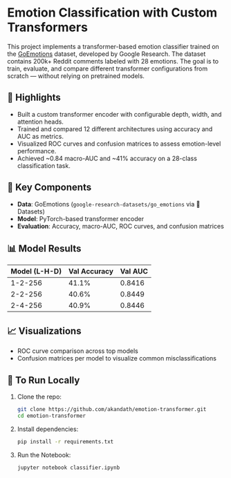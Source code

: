 # Emotion Classification with Custom Transformers

This project implements a transformer-based emotion classifier trained on the [GoEmotions](https://github.com/google-research/goemotions) dataset, developed by Google Research. The dataset contains 200k+ Reddit comments labeled with 28 emotions. The goal is to train, evaluate, and compare different transformer configurations from scratch — without relying on pretrained models.

## 🚀 Highlights

- Built a custom transformer encoder with configurable depth, width, and attention heads.
- Trained and compared 12 different architectures using accuracy and AUC as metrics.
- Visualized ROC curves and confusion matrices to assess emotion-level performance.
- Achieved ~0.84 macro-AUC and ~41% accuracy on a 28-class classification task.


## 🧠 Key Components

- **Data**: GoEmotions (`google-research-datasets/go_emotions` via 🤗 Datasets)
- **Model**: PyTorch-based transformer encoder
- **Evaluation**: Accuracy, macro-AUC, ROC curves, and confusion matrices

## 📊 Model Results

| Model (L-H-D)     | Val Accuracy | Val AUC |
|------------------|--------------|---------|
| 1-2-256          | 41.1%        | 0.8416  |
| 2-2-256          | 40.6%        | 0.8449  |
| 2-4-256          | 40.9%        | 0.8446  |

## 📈 Visualizations

- ROC curve comparison across top models
- Confusion matrices per model to visualize common misclassifications

## 🧪 To Run Locally

1. Clone the repo:
   ```bash
   git clone https://github.com/akandath/emotion-transformer.git
   cd emotion-transformer

2. Install dependencies:
   ```bash
   pip install -r requirements.txt

3. Run the Notebook:
    ```bash
    jupyter notebook classifier.ipynb

